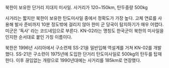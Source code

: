 북한이 보유한 단거리 지대지 미사일. 사거리가 120~150km, 탄두중량 500kg

사거리는 짧지만 북한이 보유한 탄도미사일 중에서 정확도가 가장 높다. 고체 연료를 사용해 발사 준비까지 10분 정도밖에 걸리지 않아 한미 군
당국이 탐지하기가 매우 어렵다. 미군은 '독사' 라는 코드네임으로 부른다. KN-02라는 명칭도 한국군이 북한의 미사일을 인지한 순서대로
붙인 가칭 이름이다.

북한은 1996년 시리아에서 구소련제 SS-21을 밀반입해 역설계를 거쳐 KN-02를 개발했다. SS-21은 구소련이 1975년에 도입한
단거리 탄도미사일로 500kg의 탄두를 탑재한다. 이후 끊임없는 개량으로 1990년대에는 사거리를 185km로 연장했다.

